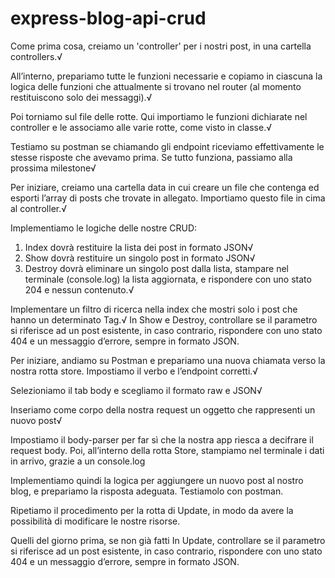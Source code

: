 # express-blog-api-crud

<!-- Esercizio -->
<!-- Milestone 1 -->
Come prima cosa, creiamo un 'controller' per i nostri post, in una cartella controllers.√

All’interno, prepariamo tutte le funzioni necessarie e copiamo in ciascuna la logica delle funzioni che attualmente si trovano nel router (al momento restituiscono solo dei messaggi).√

Poi torniamo sul file delle rotte. Qui importiamo le funzioni dichiarate nel controller e le associamo alle varie rotte, come visto in classe.√ 

Testiamo su postman se chiamando gli endpoint riceviamo effettivamente le stesse risposte che avevamo prima.
Se tutto funziona, passiamo alla prossima milestone√

<!-- Milestone 2 -->
Per iniziare, creiamo una cartella data in cui creare un file che contenga ed esporti l’array di posts che trovate in allegato. Importiamo questo file in cima al controller.√

Implementiamo le logiche delle nostre CRUD: 
1. Index dovrà restituire la lista dei post in formato JSON√
2. Show dovrà restituire un singolo post in formato JSON√
3. Destroy dovrà eliminare un singolo post dalla lista, stampare nel terminale (console.log) la lista aggiornata, e rispondere con uno stato 204 e nessun contenuto.√

<!-- Bonus -->
Implementare un filtro di ricerca nella index che mostri solo i post che hanno un determinato Tag.√
In Show e Destroy, controllare se il parametro si riferisce ad un post esistente, in caso contrario, rispondere con uno stato 404 e un messaggio d’errore, sempre in formato JSON.

<!-- Milestone 3 -->
Per iniziare, andiamo su Postman e prepariamo una nuova chiamata verso la nostra rotta store.
Impostiamo il verbo e l’endpoint corretti.√

Selezioniamo il tab body e scegliamo il formato raw e JSON√

Inseriamo come corpo della nostra request un oggetto che rappresenti un nuovo post√

<!-- Nota: se vogliamo avere delle immagini, inventiamole pure.√ -->
<!-- Nota: ricordiamo che non bisogna passare l’id quando si crea una nuova risorsa: sarà il server (con l’aiuto del database) a fornirlo.√ -->

<!-- Milestone 4 -->
Impostiamo il body-parser per far sì che la nostra app riesca a decifrare il request body.
Poi, all’interno della rotta Store, stampiamo nel terminale i dati in arrivo, grazie a un console.log
<!-- Milestone 5 -->
Implementiamo quindi la logica per aggiungere un nuovo post al nostro blog, e prepariamo la risposta adeguata.
Testiamolo con postman.
<!-- Milestone 6 -->
Ripetiamo il procedimento per la rotta di Update, in modo da avere la possibilità di modificare le nostre risorse.
<!-- Bonus -->
Quelli del giorno prima, se non già fatti
In Update, controllare se il parametro si riferisce ad un post esistente, in caso contrario, rispondere con uno stato 404 e un messaggio d’errore, sempre in formato JSON.